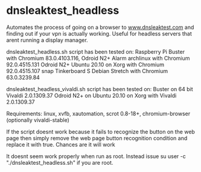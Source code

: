 # dnsleaktest_headless

  Automates the process of going on a browser to www.dnsleaktest.com
    and finding out if your vpn is actually working.  Useful for
    headless servers that arent running a display manager.

  dnsleaktest_headless.sh script has been tested on:
    Raspberry Pi Buster with Chromium 83.0.4103.116,
    Odroid N2+ Alarm archlinux with Chromium 92.0.4515.131
    Odroid N2+ Ubuntu 20.10 on Xorg with Chromium 92.0.4515.107 snap
    Tinkerboard S Debian Stretch with Chromium 63.0.3239.84

  dnsleaktest_headless_vivaldi.sh script has been tested on:
    Buster on 64 bit Vivaldi 2.0.1309.37
    Odroid N2+ on Ubuntu 20.10 on Xorg with Vivaldi 2.0.1309.37
    
  Requirements: linux, xvfb, xautomation, scrot 0.8-18+,
    chromium-browser (optionally vivaldi-stable)

  If the script doesnt work because it fails to recognize the button
    on the web page then simply remove the web page button recognition
    condition and replace it with true.  Chances are it will work

  It doesnt seem work properly when run as root.  Instead issue su user -c "./dnsleaktest_headless.sh" if you are root.

